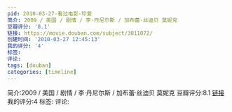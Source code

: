 ```yaml
---
pid: 2010-03-27-看过电影-珍爱
简介: 2009 / 美国 / 剧情 / 李·丹尼尔斯 / 加布蕾·丝迪贝 莫妮克
豆瓣评分: '8.1'
链接: https://movie.douban.com/subject/3011072/
创建时间: '2010-03-27 12:45:13'
我的评分: '4'
标签:
评论:
tags: [douban]
categories: [timeline]
---
```

简介:2009 / 美国 / 剧情 / 李·丹尼尔斯 / 加布蕾·丝迪贝 莫妮克
豆瓣评分:8.1
[链接](https://movie.douban.com/subject/3011072/)
我的评分:4
标签:
评论:
